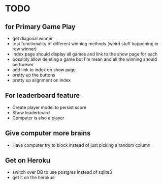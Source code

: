 # TODO
## for Primary Game Play
* get diagonal winner
* test functionality of different winning methods (weird stuff happening in row winner)
* index page should display all games and link to the show page for each
* possibly allow deleting a game but I'm mean and all the winning should be forever
* add link to index on show page
* pretty up the buttons
* pretty up alignment on index

## For leaderboard feature
* Create player model to persist score
* Show leaderboard
* Computer is also a player

## Give computer more brains
* Have computer try to block instead of just picking a random column

## Get on Heroku
* switch over DB to use postgres instead of sqlite3
* get it on the herokus!
